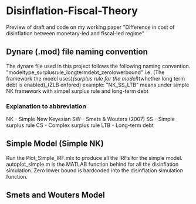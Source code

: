 # Disinflation-Fiscal-Theory
Preview of draft and code on my working paper "Difference in cost of disinflation between monetary-led and fiscal-led regime"

## Dynare (.mod) file naming convention
The dynare file used in this project follows the following naming convention. 
"modeltype_surplusrule_longtermdebt_zerolowerbound"
i.e. (The framework the model uses)_(surplus rule for the model)_(whether long term debt is enabled)_(ZLB enfored)
example: "NK_SS_LTB" means under simple NK framework with simpel surplus rule and long-term debt

### Explanation to abbreviation
NK - Simple New Keyesian
SW - Smets & Wouters (2007)
SS - Simple surplus rule
CS - Complex surplus rule
LTB - Long-term debt

## Simple Model (Simple NK)
Run the Plot_Simple_IRF.mlx to produce all the IRFs for the simple model.
autoplot_simple.m is the MATLAB function behind for all the disinflation simulation.
Zero lower bound is hardcoded into the disinflation simulation function.


## Smets and Wouters Model
